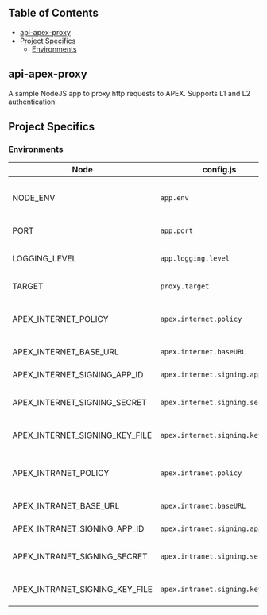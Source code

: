 ## Table of Contents
- [api-apex-proxy](#api-apex-proxy)
- [Project Specifics](#project-specifics)
    - [Environments](#environments)

## api-apex-proxy
A sample NodeJS app to proxy http requests to APEX. Supports L1 and L2 authentication.

## Project Specifics

### Environments
Node | config.js | What is it?
------------ | ------------- | -------------
NODE_ENV | `app.env` | Node environment. Default 'development'
PORT | `app.port` | Running port. Default 3000
LOGGING_LEVEL | `app.logging.level` | Logging level. Default 'debug'
TARGET | `proxy.target` | Proxy target URL.
APEX_INTERNET_POLICY | `apex.internet.policy` | Apex internet app policy. 'L0', 'L1' or 'L2'
APEX_INTERNET_BASE_URL | `apex.internet.baseURL` | Apex internet api base URL.
APEX_INTERNET_SIGNING_APP_ID | `apex.internet.signing.appId` | Apex internet app ID.
APEX_INTERNET_SIGNING_SECRET | `apex.internet.signing.secret` | Apex internet app L1 secret.
APEX_INTERNET_SIGNING_KEY_FILE | `apex.internet.signing.keyFile` | Apex internet app L2 key file.
APEX_INTRANET_POLICY | `apex.intranet.policy` | Apex intranet app policy. 'L0', 'L1' or 'L2'
APEX_INTRANET_BASE_URL | `apex.intranet.baseURL` | Apex intranet api base URL.
APEX_INTRANET_SIGNING_APP_ID | `apex.intranet.signing.appId` | Apex intranet app ID.
APEX_INTRANET_SIGNING_SECRET | `apex.intranet.signing.secret` | Apex intranet app L1 secret.
APEX_INTRANET_SIGNING_KEY_FILE | `apex.intranet.signing.keyFile` | Apex intranet app L2 key file.
